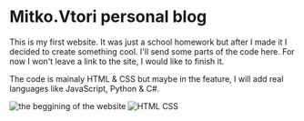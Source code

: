 # Mitko.Vtori personal blog

This is my first website.
It was just a school homework but after I made it I decided to create something cool.
I'll send some parts of the code here.
For now I won't leave a link to the site, I would like to finish it.

The code is mainaly HTML & CSS but maybe in the feature, I will add real languages like JavaScript, Python & C#.


![the beggining of the website](https://user-images.githubusercontent.com/112943652/190382397-b23fc0aa-faf4-4517-b58e-071e29b5b6ad.png)
![HTML   CSS](https://user-images.githubusercontent.com/112943652/190381898-72c20b4e-c1cd-466a-8025-99e6e1e737d8.png)
